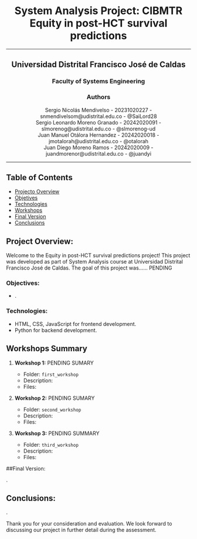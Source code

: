 # <div align="center">System Analysis Project: CIBMTR Equity in post-HCT survival predictions </div>

---

## <div align="center">Universidad Distrital Francisco José de Caldas</div>

### <div align="center">Faculty of Systems Engineering</div>


### <div align="center">Authors</div>
 <div align="center">Sergio Nicolás Mendivelso - 20231020227 - snmendivelsom@udistrital.edu.co - @SaiLord28</div>
 <div align="center">Sergio Leonardo Moreno Granado - 20242020091 - slmorenog@udistrital.edu.co - @slmorenog-ud</div>
 <div align="center">Juan Manuel Otálora Hernandez - 20242020018 - jmotalorah@udistrital.edu.co - @otalorah</div>
 <div align="center">Juan Diego Moreno Ramos - 20242020009 - juandmorenor@udistrital.edu.co - @juandyi</div>
 
 
---

## Table of Contents
- [Projecto Overview](##project-overview)
- [Objetives](##objetives)
- [Technologies](##Technologies)
- [Workshops](##workshops-summary)
- [Final Version](##final-version)
- [Conclusions](##conclusions)


## Project Overview:

Welcome to the Equity in post-HCT survival predictions project! This project was developed as part of System Analysis course at Universidad Distrital Francisco José de Caldas. The goal of this project was...... PENDING


### Objectives:
- .

### Technologies:

- HTML, CSS, JavaScript for frontend development.
- Python for backend development.

## Workshops Summary

1. **Workshop 1:** PENDING SUMARY
    - Folder: `first_workshop`
    - Description:
    - Files: 

2. **Workshop 2:** PENDING SUMARY
    - Folder: `second_workshop`
    - Description:
    - Files: 

3. **Workshop 3:** PENDING SUMMARY
    - Folder: `third_workshop`
    - Description: 
    - Files: 

##Final Version:

.

## Conclusions:
.


Thank you for your consideration and evaluation. We look forward to discussing our project in further detail during the assessment.
